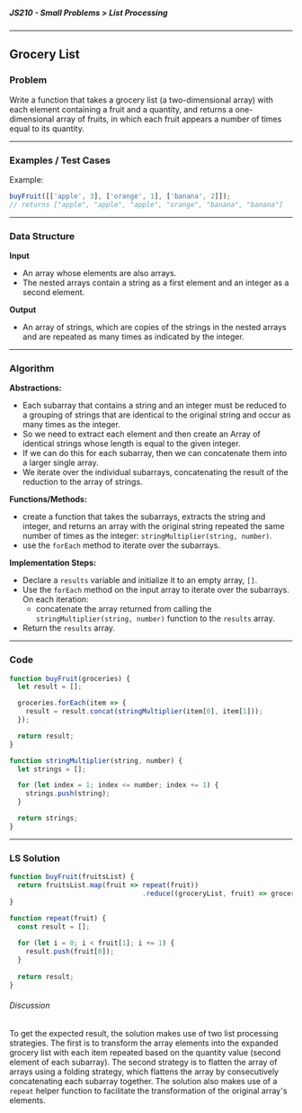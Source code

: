 ##### JS210 - Small Problems > List Processing

---

## Grocery List

### Problem

Write a function that takes a grocery list (a two-dimensional array) with each element containing a fruit and a quantity, and returns a one-dimensional array of fruits, in which each fruit appears a number of times equal to its quantity.  

---

### Examples / Test Cases

Example:

```javascript
buyFruit([['apple', 3], ['orange', 1], ['banana', 2]]);
// returns ["apple", "apple", "apple", "orange", "banana", "banana"]
```

---

### Data Structure

**Input**

* An array whose elements are also arrays.
* The nested arrays contain a string as a first element and an integer as a second element.

**Output**

* An array of strings, which are copies of the strings in the nested arrays and are repeated as many times as indicated by the integer.

---

### Algorithm

**Abstractions:**

* Each subarray that contains a string and an integer must be reduced to a grouping of strings that are identical to the original string and occur as many times as the integer.
* So we need to extract each element and then create an Array of identical strings whose length is equal to the given integer.
* If we can do this for each subarray, then we can concatenate them into a larger single array.
* We iterate over the individual subarrays, concatenating the result of the reduction to the array of strings.

**Functions/Methods:**

* create a function that takes the subarrays, extracts the string and integer, and returns an array with the original string repeated the same number of times as the integer: `stringMultiplier(string, number)`.
* use the `forEach` method to iterate over the subarrays.

**Implementation Steps:**

* Declare a `results` variable and initialize it to an empty array, `[]`.
* Use the `forEach` method on the input array to iterate over the subarrays. On each iteration:
  * concatenate the array returned from calling the `stringMultiplier(string, number)` function to the `results` array.
* Return the `results` array.

---

### Code

```javascript
function buyFruit(groceries) {
  let result = [];

  groceries.forEach(item => {
    result = result.concat(stringMultiplier(item[0], item[1]));
  });

  return result;
}

function stringMultiplier(string, number) {
  let strings = [];

  for (let index = 1; index <= number; index += 1) {
    strings.push(string);
  }

  return strings;
}
```

---

### LS Solution

```javascript
function buyFruit(fruitsList) {
  return fruitsList.map(fruit => repeat(fruit))
  								 .reduce((groceryList, fruit) => groceryList.concat(fruit));
}

function repeat(fruit) {
  const result = [];
  
  for (let i = 0; i < fruit[1]; i += 1) {
    result.push(fruit[0]);
  }
  
  return result;
}
```

###### Discussion

To get the expected result, the solution makes use of two list processing strategies. The first is to transform the array elements into the expanded grocery list with each item repeated based on the quantity value (second element of each subarray). The second strategy is to flatten the array of arrays using a folding strategy, which flattens the array by consecutively concatenating each subarray together. The solution also makes use of a `repeat` helper function to facilitate the transformation of the original array's elements.